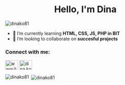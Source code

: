 <h1 align="center">Hello, I'm Dina</h1>
<p align="left"> <img src="https://encrypted-tbn0.gstatic.com/images?q=tbn:ANd9GcSumWXPRaz5Tspdb7uwCbFnEWHf9V2obK6Lnw&usqp=CAUt" alt="dinako81" /> </p>

- 🌱 I’m currently learning **HTML, CSS, JS, PHP in BIT**
- 👯 I’m looking to collaborate on **succesful projects**

<h3 align="left">Connect with me:</h3>
<p align="left">
<a href="https://linkedin.com/in/www.linkedin.com/in/dina-koliata-b27661114" target="blank"><img align="center" src="https://raw.githubusercontent.com/rahuldkjain/github-profile-readme-generator/master/src/images/icons/Social/linked-in-alt.svg" alt="www.linkedin.com/in/dina-koliata-b27661114" height="30" width="40" /></a>
<a href="https://fb.com/dina ko" target="blank"><img align="center" src="https://raw.githubusercontent.com/rahuldkjain/github-profile-readme-generator/master/src/images/icons/Social/facebook.svg" alt="dina ko" height="30" width="40" /></a>
  
</p>
<p><img align="left" src="https://github-readme-stats.vercel.app/api/top-langs?username=dinako81&show_icons=true&locale=en&layout=compact" alt="dinako81" /></p>

<p>&nbsp;<img align="center" src="https://github-readme-stats.vercel.app/api?username=dinako81&show_icons=true&locale=en" alt="dinako81" /></p>


